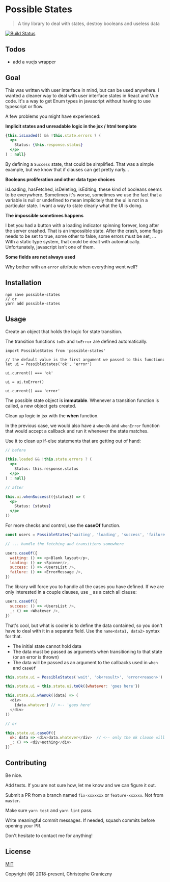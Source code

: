 # Possible States

> A tiny library to deal with states, destroy booleans and useless data

[![Build Status](https://travis-ci.org/krzystof/possible-states.svg?branch=master)](https://travis-ci.org/krzystof/possible-states)


## Todos
- add a vuejs wrapper


## Goal

This was written with user interface in mind, but can be used anywhere.
I wanted a cleaner way to deal with user interface states in React and
Vue code. It's a way to get Enum types in javascript without having to
use typescript or flow.

A few problems you might have experienced:

**Implicit states and unreadable logic in the jsx / html template**

```jsx
{this.isLoaded() && !this.state.errors ? (
  <p>
    Status: {this.response.status}
  </p>
) : null}
```

By defining a `Success` state, that could be simplified.
That was a simple example, but we know that if clauses can get pretty
narly…


**Booleans proliferation and other data type choices**

isLoading, hasFetched, isDeleting, isEditing, these kind of booleans
seems to be everywhere. Sometimes it's worse, sometimes we use the fact
that a variable is null or undefined to mean implicitely that the ui is
not in a particular state.
I want a way to state clearly what the UI is doing.


**The impossible sometimes happens**

I bet you had a button with a loading indicator spinning forever, long
after the server crashed. That is an impossible state. After the crash,
some flags needs to be set to true, some other to false, some errors
must be set, … With a static type system, that could be dealt with
automatically.
Unfortunately, javascript isn't one of them.


**Some fields are not always used**

Why bother with an `error` attribute when everything went well?


## Installation

```
npm save possible-states
// or
yarn add possible-states
```

## Usage

Create an object that holds the logic for state transition.

The transition functions `toOk` and `toError` are defined automatically.

```
import PossibleStates from 'possible-states'

// the default value is the first argument we passed to this function:
let ui = PossibleStates('ok', 'error')

ui.current() === 'ok'

ui = ui.toError()

ui.current() === 'error'
```

The possible state object is **immutable**. Whenever a transition function
is called, a new object gets created.

Clean up logic in jsx with the **when** function.

In the previous case, we would also have a `whenOk` and `whenError`
function that would accept a callback and run it whenever the state
matches.

Use it to clean up if-else statements that are getting out of hand:

```jsx
// before

{this.loaded && !this.state.errors ? (
  <p>
    Status: this.response.status
  </p>
) : null}

// after

this.ui.whenSuccess(({status}) => (
  <p>
    Status: {status}
  </p>
))
```

For more checks and control, use the **caseOf** function.

```js
const users = PossibleStates('waiting', 'loading', 'success', 'failure')

// ... handle the fetching and transitions somewhere

users.caseOf({
  waiting: () => <p>Blank layout</p>,
  loading: () => <Spinner/>,
  success: () => <UsersList />,
  failure: () => <ErrorMessage />,
})
```

The library will force you to handle all the cases you have defined.
If we are only interested in a couple clauses, use `_` as a catch all clause:

```js
users.caseOf({
  success: () => <UsersList />,
  _: () => <Whatever />,
})
```

That's cool, but what is cooler is to define the data contained, so you don't have to deal with
it in a separate field.
Use the `name<data1, data2>` syntax for that.

- The initial state cannot hold data
- The data must be passed as arguments when transitioning to that state (or an error is thrown)
- The data will be passed as an argument to the callbacks used in `when` and `caseOf`

```js
this.state.ui = PossibleStates('wait', 'ok<result>', 'error<reason>')

this.state.ui = this.state.ui.toOk({whatever: 'goes here'})

this.state.ui.whenOk((data) => (
  <div>
    {data.whatever} // <-- 'goes here'
  </div>
))

// or

this.state.ui.caseOf({
  ok: data => <div>data.whatever</div>  // <-- only the ok clause will receive the data as an argument
  _: () => <div>nothing</div>
})
```

## Contributing

Be nice.

Add tests. If you are not sure how, let me know and we can figure it out.

Submit a PR from a branch named `fix-xxxxxxx` or `feature-xxxxxx`. Not from `master`.

Make sure `yarn test` and `yarn lint` pass.

Write meaningful commit messages. If needed, squash commits before opening your PR.

Don't hesitate to contact me for anything!


## License

[MIT](http://opensource.org/licenses/MIT)

Copyright (©) 2018-present, Christophe Graniczny
